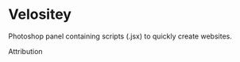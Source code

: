 Velositey
=========

Photoshop panel containing scripts (.jsx) to quickly create websites.


Attribution

